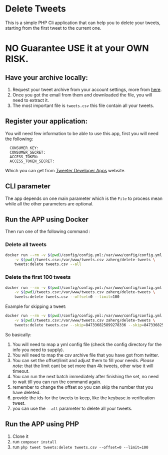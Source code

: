 # Delete Tweets

This is a simple PHP Cli application that can help you to delete your tweets, starting from the first tweet to the current one.

# NO Guarantee USE it at your OWN RISK.


## Have your archive locally:

1. Request your tweet archive from your account settings, more from [here](https://support.twitter.com/articles/20170160).
2. Once you got the email from them and downloaded the file, you will need to extract it.
3. The most important file is `tweets.csv` this file contain all your tweets.

## Register your application:

You will need few information to be able to use this app, first you will need the following:

```YML
  CONSUMER_KEY:
  CONSUMER_SECRET:
  ACCESS_TOKEN:
  ACCESS_TOKEN_SECRET:
```

Which you can get from [Tweeter Developer Apps](https://apps.twitter.com/) website.

## CLI parameter

The app depends on one main parameter which is the `File` to process mean while all the other parameters are optional.

## Run the APP using Docker

Then run one of the following command :

### Delete all tweets

```bash
docker run --rm -v $(pwd)/config/config.yml:/var/www/config/config.yml \
    -v $(pwd)/tweets.csv:/var/www/tweets.csv zaherg/delete-tweets \
    tweets:delete tweets.csv --all
```

### Delete the first 100 tweets

```bash
docker run --rm -v $(pwd)/config/config.yml:/var/www/config/config.yml \
    -v $(pwd)/tweets.csv:/var/www/tweets.csv zaherg/delete-tweets \
    tweets:delete tweets.csv --offset=0 --limit=100
```

Example for skipping a tweet:

```bash
docker run --rm -v $(pwd)/config/config.yml:/var/www/config/config.yml \
    -v $(pwd)/tweets.csv:/var/www/tweets.csv zaherg/delete-tweets \
    tweets:delete tweets.csv --skip=847336825899278336 --skip=847336825899278331
```

So basically:

1. You will need to map a yml config file (check the config directory for the info you need to supply).
2. You will need to map the csv archive file that you have got from twitter.
3. You can set the offset/limit and adjust them to fill your needs. 
_Please note_: that the limit cant be set more than 4k tweets, other wise it will timeout.
4. You can run the next batch immediately after finishing the set, no need to wait till you can run the command again.
5. remember to change the offset so you can skip the number that you have deleted.
6. provide the ids for the tweets to keep, like the keybase.io verification tweet.
7. you can use the `--all` parameter to delete all your tweets.

## Run the APP using PHP

1. Clone it
2. run `composer install`
3. run `php tweet tweets:delete tweets.csv --offset=0 --limit=100`
